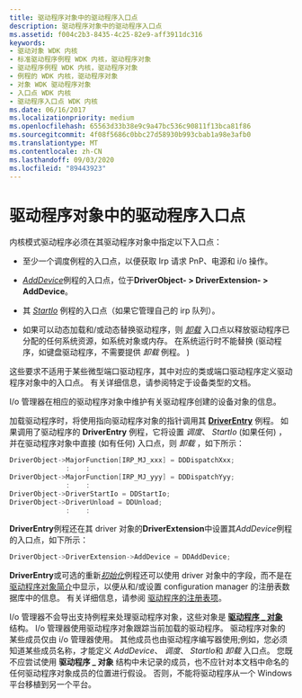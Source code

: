 ```yaml
---
title: 驱动程序对象中的驱动程序入口点
description: 驱动程序对象中的驱动程序入口点
ms.assetid: f004c2b3-8435-4c25-82e9-aff3911dc316
keywords:
- 驱动对象 WDK 内核
- 标准驱动程序例程 WDK 内核，驱动程序对象
- 驱动程序例程 WDK 内核，驱动程序对象
- 例程的 WDK 内核，驱动程序对象
- 对象 WDK 驱动程序对象
- 入口点 WDK 内核
- 驱动程序入口点 WDK 内核
ms.date: 06/16/2017
ms.localizationpriority: medium
ms.openlocfilehash: 65563d33b38e9c9a47bc536c90811f13bca81f86
ms.sourcegitcommit: 4f08f5686c0bbc27d58930b993cbab1a98e3afb0
ms.translationtype: MT
ms.contentlocale: zh-CN
ms.lasthandoff: 09/03/2020
ms.locfileid: "89443923"
---
```

# <a name="driver-entry-points-in-driver-objects"></a>驱动程序对象中的驱动程序入口点





内核模式驱动程序必须在其驱动程序对象中指定以下入口点：

-   至少一个调度例程的入口点，以便获取 Irp 请求 PnP、电源和 i/o 操作。

-   [*AddDevice*](/windows-hardware/drivers/ddi/wdm/nc-wdm-driver_add_device)例程的入口点，位于**DriverObject- &gt; DriverExtension- &gt; AddDevice**。

-   其 [*StartIo*](/windows-hardware/drivers/ddi/wdm/nc-wdm-driver_startio) 例程的入口点（如果它管理自己的 irp 队列）。

-   如果可以动态加载和/或动态替换驱动程序，则 [*卸载*](/windows-hardware/drivers/ddi/wdm/nc-wdm-driver_unload) 入口点以释放驱动程序已分配的任何系统资源，如系统对象或内存。 在系统运行时不能替换 (驱动程序，如键盘驱动程序，不需要提供 *卸载* 例程。 ) 

这些要求不适用于某些微型端口驱动程序，其中对应的类或端口驱动程序定义驱动程序对象中的入口点。 有关详细信息，请参阅特定于设备类型的文档。

I/o 管理器在相应的驱动程序对象中维护有关驱动程序创建的设备对象的信息。

加载驱动程序时，将使用指向驱动程序对象的指针调用其 [**DriverEntry**](/windows-hardware/drivers/ddi/wdm/nc-wdm-driver_initialize) 例程。 如果调用了驱动程序的 **DriverEntry** 例程，它将设置 *调度*、 *StartIo* (如果任何) ，并在驱动程序对象中直接 (如有任何) 入口点，则 *卸载* ，如下所示：

```cpp
DriverObject->MajorFunction[IRP_MJ_xxx] = DDDispatchXxx; 
              :    : 
DriverObject->MajorFunction[IRP_MJ_yyy] = DDDispatchYyy; 
              :    : 
DriverObject->DriverStartIo = DDStartIo; 
DriverObject->DriverUnload = DDUnload; 
              :    : 
```

**DriverEntry**例程还在其 driver 对象的**DriverExtension**中设置其*AddDevice*例程的入口点，如下所示：

```cpp
DriverObject->DriverExtension->AddDevice = DDAddDevice; 
```

**DriverEntry**或可选的重新[*初始化*](/windows-hardware/drivers/ddi/ntddk/nc-ntddk-driver_reinitialize)例程还可以使用 driver 对象中的字段，而不是在[驱动程序对象简介](introduction-to-driver-objects.md)中显示，以便从和/或设置 configuration manager 的注册表数据库中的信息。 有关详细信息，请参阅 [驱动程序的注册表项](../install/overview-of-registry-trees-and-keys.md)。

I/o 管理器不会导出支持例程来处理驱动程序对象，这些对象是 [**驱动程序 \_ 对象**](/windows-hardware/drivers/ddi/wdm/ns-wdm-_driver_object) 结构。 I/o 管理器使用驱动程序对象跟踪当前加载的驱动程序。 驱动程序对象的某些成员仅由 i/o 管理器使用。 其他成员也由驱动程序编写器使用;例如，您必须知道某些成员名称，才能定义 *AddDevice*、 *调度*、 *StartIo*和 *卸载* 入口点。 您既不应尝试使用 **驱动程序 \_ 对象** 结构中未记录的成员，也不应针对本文档中命名的任何驱动程序对象成员的位置进行假设。 否则，不能将驱动程序从一个 Windows 平台移植到另一个平台。

 


